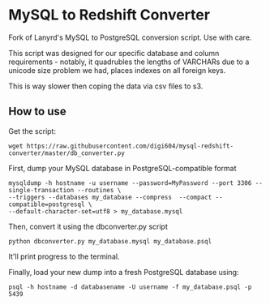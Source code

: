 MySQL to Redshift Converter
=============================

Fork of Lanyrd's MySQL to PostgreSQL conversion script. Use with care.

This script was designed for our specific database and column requirements -
notably, it quadrubles the lengths of VARCHARs due to a unicode size problem we
had, places indexes on all foreign keys.

This is way slower then coping the data via csv files to s3.

How to use
----------

Get the script:

    wget https://raw.githubusercontent.com/digi604/mysql-redshift-converter/master/db_converter.py

First, dump your MySQL database in PostgreSQL-compatible format

    mysqldump -h hostname -u username --password=MyPassword --port 3306 --single-transaction --routines \
    --triggers --databases my_database --compress  --compact --compatible=postgresql \
    --default-character-set=utf8 > my_database.mysql


Then, convert it using the dbconverter.py script

`python dbconverter.py my_database.mysql my_database.psql`

It'll print progress to the terminal.

Finally, load your new dump into a fresh PostgreSQL database using: 

`psql -h hostname -d databasename -U username -f my_database.psql -p 5439`
